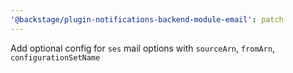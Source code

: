 ```yaml
---
'@backstage/plugin-notifications-backend-module-email': patch
---
```


Add optional config for `ses` mail options with `sourceArn`, `fromArn`, `configurationSetName`
